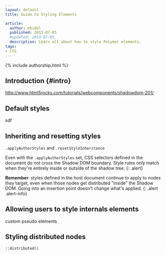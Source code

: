 ```yaml
---
layout: default
title: Guide to Styling Elements

article:
  author: ebidel
  published: 2013-07-05
  #updated: 2013-07-05
  description: Learn all about how to style Polymer elements.
tags:
- CSS
---
```


{% include authorship.html %}

## Introduction {#intro}

http://www.html5rocks.com/tutorials/webcomponents/shadowdom-201/

## Default styles

sdf

## Inheriting and resetting styles

`.applyAuthorStyles` and `.resetStyleInheritance`

Even with the `.applyAuthorStyles` set, CSS selectors defined in the document do not cross the Shadow DOM boundary. Style rules only match when they're entirely inside or outside of the shadow tree.
{: .alert}

**Remember**: styles defined in the host document continue to apply to nodes they target, even when those nodes get distributed "inside" the Shadow DOM. Going into an insertion point doesn't change what's applied.
{: .alert .alert-info}

## Allowing users to style internals elements

custom pseudo elements

## Styling distributed nodes

`::distributed()`

